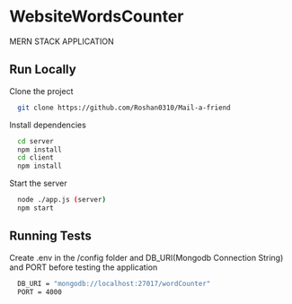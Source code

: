 
# WebsiteWordsCounter

MERN STACK APPLICATION

## Run Locally

Clone the project

```bash
  git clone https://github.com/Roshan0310/Mail-a-friend
```



Install dependencies

```bash
  cd server 
  npm install 
  cd client 
  npm install
```

Start the server

```bash
  node ./app.js (server)
  npm start
```


## Running Tests

Create .env in the /config folder and DB_URI(Mongodb Connection String) and PORT before testing the application

```bash
  DB_URI = "mongodb://localhost:27017/wordCounter"
  PORT = 4000
```


